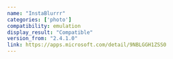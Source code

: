 ```yaml
---
name: "InstaBlurrr"
categories: ['photo']
compatibility: emulation
display_result: "Compatible"
version_from: "2.4.1.0"
link: https://apps.microsoft.com/detail/9NBLGGH1ZSS0
---
```

